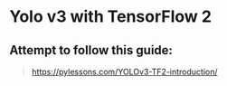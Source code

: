 # Yolo v3 with TensorFlow 2

## Attempt to follow this guide:
>https://pylessons.com/YOLOv3-TF2-introduction/